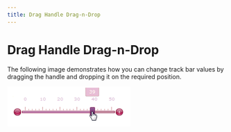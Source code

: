 ```yaml
---
title: Drag Handle Drag-n-Drop
---
```

# Drag Handle Drag-n-Drop
The following image demonstrates how you can change track bar values by dragging the handle and dropping it on the required position.

![ASPxTrackBar_Drag-n-drop_drag_handle](../../../images/Img16528.gif)